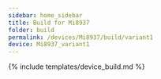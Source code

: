 ```yaml
---
sidebar: home_sidebar
title: Build for Mi8937
folder: build
permalink: /devices/Mi8937/build/variant1
device: Mi8937_variant1
---
```

{% include templates/device_build.md %}
